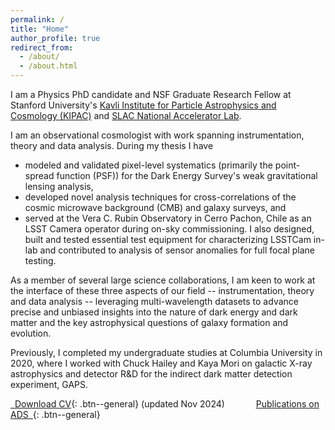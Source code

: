 ```yaml
---
permalink: /
title: "Home"
author_profile: true
redirect_from: 
  - /about/
  - /about.html
---
```

I am a Physics PhD candidate and NSF Graduate Research Fellow at Stanford University's [Kavli Institute for Particle Astrophysics and Cosmology (KIPAC)](https://kipac.stanford.edu/) and [SLAC National Accelerator Lab](https://www6.slac.stanford.edu/).

I am an observational cosmologist with work spanning instrumentation, theory and data analysis. During my thesis I have
- modeled and validated pixel-level systematics (primarily the point-spread function (PSF)) for the Dark Energy Survey's weak gravitational lensing analysis,
- developed novel analysis techniques for cross-correlations of the cosmic microwave background (CMB) and galaxy surveys, and
- served at the Vera C. Rubin Observatory in Cerro Pachon, Chile as an LSST Camera operator during on-sky commissioning. I also designed, built and tested essential test equipment for characterizing LSSTCam in-lab and contributed to analysis of sensor anomalies for full focal plane testing.

As a member of several large science collaborations, I am keen to work at the interface of these three aspects of our field -- instrumentation, theory and data analysis -- leveraging multi-wavelength datasets to advance precise and unbiased insights into the nature of dark energy and dark matter and the key astrophysical questions of galaxy formation and evolution.

Previously, I completed my undergraduate studies at Columbia University in 2020, where I worked with Chuck Hailey and Kaya Mori on galactic X-ray astrophysics and detector R&D for the indirect dark matter detection experiment, GAPS.

[<i class="fa-solid fa-file-pdf"></i>&ensp;Download CV](https://theoschutt.github.io/files/CV_public_20241127.pdf){: .btn--general}
(updated Nov 2024)
&emsp;&emsp;&emsp;
[Publications on ADS&ensp;<i class="fa-solid fa-arrow-up-right-from-square"></i>](https://ui.adsabs.harvard.edu/search/p_=0&q=orcid%3A0000-0002-7187-9628&sort=date%20desc%2C%20bibcode%20desc){: .btn--general}
